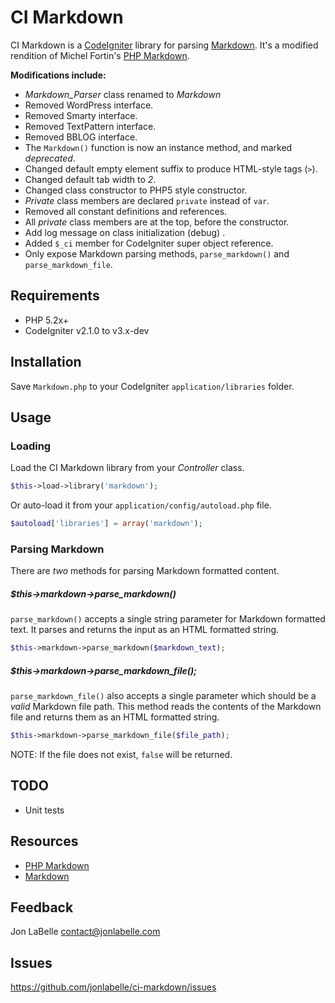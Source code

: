 CI Markdown
===========

CI Markdown is a [CodeIgniter](http://codeigniter.com) library for parsing [Markdown](http://wikipedia.org/wiki/Markdown). It's a modified rendition of Michel Fortin's [PHP Markdown](http://michelf.ca/projects/php-markdown/).

**Modifications include:**

- *Markdown_Parser* class renamed to *Markdown*
- Removed WordPress interface.
- Removed Smarty interface.
- Removed TextPattern interface.
- Removed BBLOG interface.
- The `Markdown()` function is now an instance method, and marked *deprecated*.
- Changed default empty element suffix to produce HTML-style tags (`>`).
- Changed default tab width to *2*.
- Changed class constructor to PHP5 style constructor.
- *Private* class members are declared `private` instead of `var`.
- Removed all constant definitions and references.
- All *private* class members are at the top, before the constructor.
- Add log message on class initialization (debug) .
- Added `$_ci` member for CodeIgniter super object reference.
- Only expose Markdown parsing methods, `parse_markdown()` and `parse_markdown_file`.

Requirements
------------

- PHP 5.2x+
- CodeIgniter v2.1.0 to v3.x-dev

Installation
------------

Save `Markdown.php` to your CodeIgniter `application/libraries` folder.

Usage
-----

### Loading

Load the CI Markdown library from your *Controller* class.

```php
$this->load->library('markdown');
```

Or auto-load it from your `application/config/autoload.php` file.

```php
$autoload['libraries'] = array('markdown');
```

### Parsing Markdown

There are <em>two</em> methods for parsing Markdown formatted content.

##### $this->markdown->parse_markdown()

`parse_markdown()` accepts a single string parameter for Markdown formatted text. It parses and returns the input as an HTML formatted string.

```php
$this->markdown->parse_markdown($markdown_text);
```

##### $this->markdown->parse_markdown_file();

`parse_markdown_file()` also accepts a single parameter which should be a <em>valid</em> Markdown file path. This method reads the contents of the Markdown file and returns them as an HTML formatted string.

```php
$this->markdown->parse_markdown_file($file_path);
```

NOTE: If the file does not exist, `false` will be returned.

TODO
----

- Unit tests

Resources
---------

* [PHP Markdown](http://michelf.ca/projects/php-markdown/)
* [Markdown](http://daringfireball.net/projects/markdown/)

Feedback
--------

Jon LaBelle
<contact@jonlabelle.com>

Issues
------
<https://github.com/jonlabelle/ci-markdown/issues>